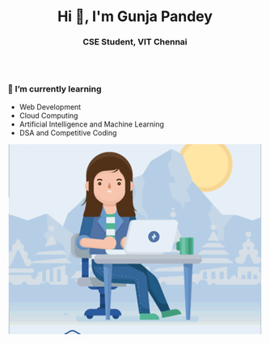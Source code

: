 <h1 align="center">Hi 👋, I'm Gunja Pandey</h1>
<h3 align="center">CSE Student, VIT Chennai</h3>
<br><br>

### 🌱 I’m currently learning
- Web Development
- Cloud Computing
- Artificial Intelligence and Machine Learning
- DSA and Competitive Coding

<p align="center">
  <img alt="GIF" src="https://github.com/gunjapandey/gunjapandey/blob/main/gunja.gif" width="500px"/>
</p>
